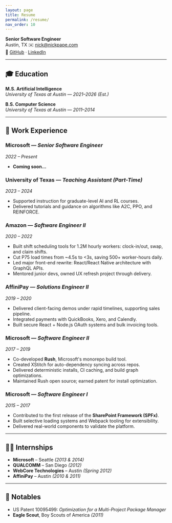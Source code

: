 ```yaml
---
layout: page
title: Resume
permalink: /resume/
nav_order: 10
---
```


**Senior Software Engineer**  
Austin, TX
✉️ [nick@nickpape.com](mailto:nick@nickpape.com)  
🔗 [GitHub](https://github.com/nick-pape) · [LinkedIn](https://www.linkedin.com/in/nick-pape-software)

---

## 🎓 Education

**M.S. Artificial Intelligence**  
*University of Texas at Austin* — *2021–2026 (Est.)*

**B.S. Computer Science**  
*University of Texas at Austin* — *2011–2014*

---

## 💼 Work Experience

### Microsoft — *Senior Software Engineer*  
*2022 – Present*
- **Coming soon...**

### University of Texas — *Teaching Assistant (Part-Time)*  
*2023 – 2024*
- Supported instruction for graduate-level AI and RL courses.
- Delivered tutorials and guidance on algorithms like A2C, PPO, and REINFORCE.

### Amazon — *Software Engineer II*  
*2020 – 2022*
- Built shift scheduling tools for 1.2M hourly workers: clock-in/out, swap, and claim shifts.
- Cut P75 load times from ~4.5s to <3s, saving 500+ worker-hours daily.
- Led major front-end rewrite: React/React Native architecture with GraphQL APIs.
- Mentored junior devs, owned UX refresh project through delivery.

### AffiniPay — *Solutions Engineer II*  
*2019 – 2020*
- Delivered client-facing demos under rapid timelines, supporting sales pipeline.
- Integrated payments with QuickBooks, Xero, and Calendly.
- Built secure React + Node.js OAuth systems and bulk invoicing tools.

### Microsoft — *Software Engineer II*  
*2017 – 2019*
- Co-developed **Rush**, Microsoft's monorepo build tool.
- Created XStitch for auto-dependency syncing across repos.
- Delivered deterministic installs, CI caching, and build graph optimizations.
- Maintained Rush open source; earned patent for install optimization.

### Microsoft — *Software Engineer I*  
*2015 – 2017*
- Contributed to the first release of the **SharePoint Framework (SPFx)**.
- Built selective loading systems and Webpack tooling for extensibility.
- Delivered real-world components to validate the platform.

---

## 🧑‍💻 Internships

- **Microsoft** – Seattle *(2013 & 2014)*  
- **QUALCOMM** – San Diego *(2012)*  
- **WebCore Technologies** – Austin *(Spring 2012)*  
- **AffiniPay** – Austin *(2010 & 2011)*

---

## 🏅 Notables

- US Patent 10095499: *Optimization for a Multi-Project Package Manager*
- **Eagle Scout**, Boy Scouts of America *(2011)*
